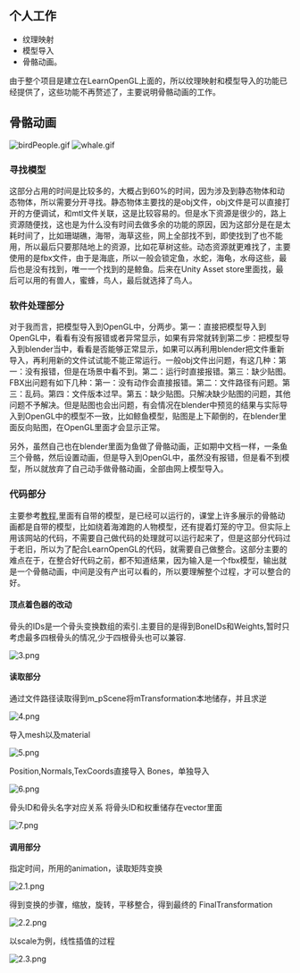 ## 个人工作

- 纹理映射
- 模型导入
- 骨骼动画。

由于整个项目是建立在LearnOpenGL上面的，所以纹理映射和模型导入的功能已经提供了，这些功能不再赘述了，主要说明骨骼动画的工作。

## 骨骼动画

![birdPeople.gif](pic/birdPeople.gif)
![whale.gif](pic/whale.gif)

### 寻找模型

这部分占用的时间是比较多的，大概占到60%的时间，因为涉及到静态物体和动态物体，所以需要分开寻找。静态物体主要找的是obj文件，obj文件是可以直接打开的方便调试，和mtl文件关联，这是比较容易的。但是水下资源是很少的，路上资源随便找，这也是为什么没有时间去做多余的功能的原因，因为这部分是在是太耗时间了，比如珊瑚礁，海带，海草这些，网上全部找不到，即使找到了也不能用，所以最后只要那陆地上的资源，比如花草树这些。动态资源就更难找了，主要使用的是fbx文件，由于是海底，所以一般会锁定鱼，水蛇，海龟，水母这些，最后也是没有找到，唯一一个找到的是鲸鱼。后来在Unity Asset store里面找，最后可以用的有兽人，蜜蜂，鸟人，最后就选择了鸟人。

### 软件处理部分

对于我而言，把模型导入到OpenGL中，分两步。第一：直接把模型导入到OpenGL中，看看有没有报错或者异常显示，如果有异常就转到第二步：把模型导入到blender当中，看看是否能够正常显示，如果可以再利用blender把文件重新导入，再利用新的文件试试能不能正常运行。一般obj文件出问题，有这几种：第一：没有报错，但是在场景中看不到。第二：运行时直接报错。第三：缺少贴图。FBX出问题有如下几种：第一：没有动作会直接报错。第二：文件路径有问题。第三：乱码。第四：文件版本过早。第五：缺少贴图。只解决缺少贴图的问题，其他问题不予解决。但是贴图也会出问题，有会情况在blender中预览的结果与实际导入到OpenGL中的模型不一致，比如鲸鱼模型，贴图是上下颠倒的，在blender里面反向贴图，在OpenGL里面才会显示正常。

另外，虽然自己也在blender里面为鱼做了骨骼动画，正如期中文档一样，一条鱼三个骨骼，然后设置动画，但是导入到OpenGL中，虽然没有报错，但是看不到模型，所以就放弃了自己动手做骨骼动画，全部由网上模型导入。


### 代码部分

主要参考[教程](http://ogldev.atspace.co.uk/www/tutorial38/tutorial38.html),里面有自带的模型，是已经可以运行的，课堂上许多展示的骨骼动画都是自带的模型，比如绕着海滩跑的人物模型，还有提着灯笼的守卫。但实际上用该网站的代码，不需要自己做代码的处理就可以运行起来了，但是这部分代码过于老旧，所以为了配合LearnOpenGL的代码，就需要自己做整合。这部分主要的难点在于，在整合好代码之前，都不知道结果，因为输入是一个fbx模型，输出就是一个骨骼动画，中间是没有产出可以看的，所以要理解整个过程，才可以整合的好。

#### 顶点着色器的改动
骨头的IDs是一个骨头变换数组的索引.主要目的是得到BoneIDs和Weights,暂时只考虑最多四根骨头的情况,少于四根骨头也可以兼容.

![3.png](pic/3.png)

#### 读取部分
通过文件路径读取得到m_pScene将mTransformation本地储存，并且求逆

![4.png](pic/4.png)

导入mesh以及material

![5.png](pic/5.png)

Position,Normals,TexCoords直接导入
Bones，单独导入

![6.png](pic/6.png)

骨头ID和骨头名字对应关系
将骨头ID和权重储存在vector里面

![7.png](pic/7.png)

#### 调用部分
指定时间，所用的animation，读取矩阵变换

![2.1.png](pic/2.1.png)

得到变换的步骤，缩放，旋转，平移整合，得到最终的 FinalTransformation

![2.2.png](pic/2.2.png)

以scale为例，线性插值的过程

![2.3.png](pic/2.3.png)